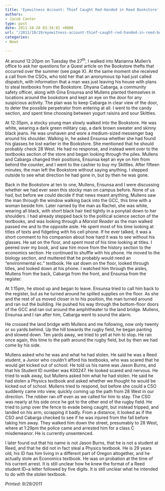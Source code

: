 ```yaml
---
title: 'Eyewitness Account: Thief Caught Red-Handed in Reed Bookstore'
authors:
- Jacob Canter
type: post
date: 2011-10-20 03:34:01 +0000
url: "/2011/10/19/eyewitness-account-thief-caught-red-handed-in-reed-bookstore/"
categories:
- News

---
```

At around 12:20pm on Tuesday the 27<sup>th</sup>, I walked into Marianna Mullen’s office to ask her questions for a Quest article on the Bookstore thefts that occurred over the summer (see page X). At the same moment she received a call from the CSOs, who told her that an anonymous tip had just called dispatch, with information that a man was just leaving his house with plans to steal textbooks from the Bookstore. Dhyana Cabarga, a community safety officer, along with Gina Ensunsa and Mullens planted themselves in locations around the bookstore and kept an eye on the door for any suspicious activity. The plan was to keep Cabarga in clear view of the door, to deter the possible perpetrator from entering at all. I went to the candy section, and spent time choosing between yogurt raisins and sour Skittles.

At 12:35pm, a stocky young man slowly walked into the Bookstore. He was white, wearing a dark green military cap, a dark brown sweater and skinny black jeans. He was unshaven and wore a medium-sized messenger bag around his shoulder. Walking in, he asked Ensunsa whether she had found his glasses he lost earlier in the Bookstore. She mentioned that he should probably check 28 West. He had no response, and instead went over to the textbooks section of the store and began looking through the piles. Mullens and Cabarga changed their positions, Ensunsa kept an eye on him from behind the counter, and I went to the cashier to buy my Skittles. After fifteen minutes, the man left the Bookstore without saying anything. I stepped outside to see what direction he had gone in, but by then he was gone.

Back in the Bookstore at ten to one, Mullens, Ensunsa and I were discussing whether we had ever seen this stocky man on campus before. None of us had, but before we could decide if that news meant anything, Mullens saw the man through the window walking back into the GCC, this time with a woman beside him. Later named by the man as Rachel, she was white, wearing all black, with short black hair tied tightly in a ponytail down to her shoulders. I had already stepped back to the political science section of the textbooks, and was looking through a _Marxist Reader_ as the man walked passed me and to the opposite aisle. He spent most of his time looking at titles of texts and fidgeting with his cell phone. If he ever talked, it was a short comment to his companion about how hard it was to see without his glasses. He sat on the floor, and spent most of his time looking at titles. I peered over my book, and saw him move from the history section to the economics section. He continued to shuffle with his phone. He moved to the biology section, and muttered that he probably would need an “environmental ec.” textbook. He sat down on the floor, looked through titles, and looked down at his phone. I watched him through the aisles, Mullens from the back, Cabarga from the front, and Ensunsa from the register.

At 1:15pm, he stood up and began to leave. Ensunsa tried to call him back to the register, but as he turned around he spilled supplies on the floor. As she and the rest of us moved closer in to his position, the man turned around and ran out the building. He pushed his way through the bottom-floor doors of the GCC and ran out around the amphitheater to the land bridge. Mullens, Ensunsa and I ran after him, Cabarga went to sound the alarm.

He crossed the land bridge with Mullens and me following, now only twenty or so yards behind. Up the hill towards the rugby field, he began panting and slowed down. Ten yards away, we tried to yell at him to stop. He ran once again, this time to the path around the rugby field, but by then we had come by his side.

Mullens asked who he was and what he had stolen. He said he was a Reed student, a Junior who couldn’t afford his textbooks, who was scared that he would get kicked out of school. He told us his name was Jason Burns, and that his Student ID number was K00247. He looked scared and nervous. He tried to walk away, but Mullens asked him what he had stolen. He said he had stolen a Physics textbook and asked whether we thought he would be kicked out of school. Mullens tried to respond, but before she could a CSO suddenly came into view, quickly coming up the path from 28 West in our direction. The robber ran off even as we called for him to stay. The CSO was nearly at his side once he got to the other end of the rugby field. He tried to jump over the fence to evade being caught, but instead tripped, and landed on his arm, scrapping it badly. From a distance, it looked as if the CSO and Cabarga checked to see if he was injured from the fall before taking him away. They walked him down the street, presumably to 28 West, where at 1:29pm the police came and arrested him for a class C misdemeanor. He is currently unsentenced.

<p style="text-align: left;">
  I later found out that his name is not Jason Burns, that he is not a student at Reed, and that he did not in fact steal a Physics textbook. He is 29 years old, his ID has him living in a different part of Oregon altogether, and he actually stole an Economics textbook. He was on probation at the time of his current arrest. It is still unclear how he knew the format of a Reed student ID–a letter followed by five digits. It is still unclear what he intended to do with the stolen textbook.
</p>

<p style="text-align: left;">
  <em>Printed: 9/29/2011</em>
</p>